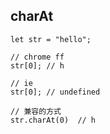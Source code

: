 ## charAt

```
let str = "hello";

// chrome ff
str[0]; // h

// ie
str[0]; // undefined

// 兼容的方式
str.charAt(0)  // h 
```

